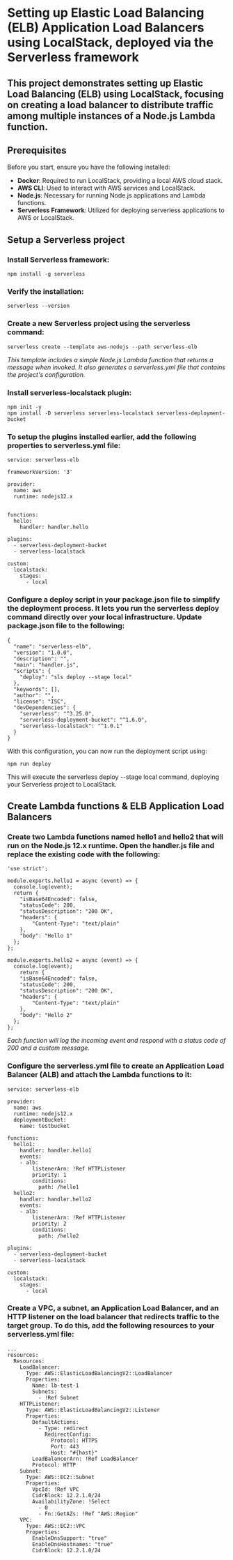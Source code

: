 # Setting up Elastic Load Balancing (ELB) Application Load Balancers using LocalStack, deployed via the Serverless framework

## This project demonstrates setting up Elastic Load Balancing (ELB) using LocalStack, focusing on creating a load balancer to distribute traffic among multiple instances of a Node.js Lambda function.

## Prerequisites

Before you start, ensure you have the following installed:

- **Docker**: Required to run LocalStack, providing a local AWS cloud stack.
- **AWS CLI**: Used to interact with AWS services and LocalStack.
- **Node.js**: Necessary for running Node.js applications and Lambda functions.
- **Serverless Framework**: Utilized for deploying serverless applications to AWS or LocalStack.

## Setup a Serverless project

### Install Serverless framework: 
```
npm install -g serverless
```

### Verify the installation:
```
serverless --version
```

### Create a new Serverless project using the serverless command:
```
serverless create --template aws-nodejs --path serverless-elb
```

_This template includes a simple Node.js Lambda function that returns a message when invoked. It also generates a serverless.yml file that contains the project's configuration._

### Install serverless-localstack plugin:
```
npm init -y
npm install -D serverless serverless-localstack serverless-deployment-bucket
```

### To setup the plugins installed earlier, add the following properties to serverless.yml file:
```
service: serverless-elb

frameworkVersion: '3'

provider:
  name: aws
  runtime: nodejs12.x


functions:
  hello:
    handler: handler.hello

plugins:
  - serverless-deployment-bucket
  - serverless-localstack

custom:
  localstack:
    stages:
      - local
```

### Configure a deploy script in your package.json file to simplify the deployment process. It lets you run the serverless deploy command directly over your local infrastructure. Update package.json file to the following:
```
{
  "name": "serverless-elb",
  "version": "1.0.0",
  "description": "",
  "main": "handler.js",
  "scripts": {
    "deploy": "sls deploy --stage local"
  },
  "keywords": [],
  "author": "",
  "license": "ISC",
  "devDependencies": {
    "serverless": "^3.25.0",
    "serverless-deployment-bucket": "^1.6.0",
    "serverless-localstack": "^1.0.1"
  }
}
```

With this configuration, you can now run the deployment script using:
```
npm run deploy
```

This will execute the serverless deploy --stage local command, deploying your Serverless project to LocalStack.

## Create Lambda functions & ELB Application Load Balancers

### Create two Lambda functions named hello1 and hello2 that will run on the Node.js 12.x runtime. Open the handler.js file and replace the existing code with the following:
```
'use strict';

module.exports.hello1 = async (event) => {
  console.log(event);
  return {
    "isBase64Encoded": false,
    "statusCode": 200,
    "statusDescription": "200 OK",
    "headers": {
        "Content-Type": "text/plain"
    },
    "body": "Hello 1"
  };
};

module.exports.hello2 = async (event) => {
  console.log(event);
    return {
    "isBase64Encoded": false,
    "statusCode": 200,
    "statusDescription": "200 OK",
    "headers": {
        "Content-Type": "text/plain"
    },
    "body": "Hello 2"
  };
};
```
_Each function will log the incoming event and respond with a status code of 200 and a custom message._

### Configure the serverless.yml file to create an Application Load Balancer (ALB) and attach the Lambda functions to it:
```
service: serverless-elb

provider:
  name: aws
  runtime: nodejs12.x
  deploymentBucket:
    name: testbucket

functions:
  hello1:
    handler: handler.hello1
    events:
    - alb:
        listenerArn: !Ref HTTPListener
        priority: 1
        conditions:
          path: /hello1
  hello2:
    handler: handler.hello2
    events:
    - alb:
        listenerArn: !Ref HTTPListener
        priority: 2
        conditions:
          path: /hello2

plugins:
  - serverless-deployment-bucket
  - serverless-localstack

custom:
  localstack:
    stages:
      - local
```

### Create a VPC, a subnet, an Application Load Balancer, and an HTTP listener on the load balancer that redirects traffic to the target group. To do this, add the following resources to your serverless.yml file:
```
...
resources:
  Resources:
    LoadBalancer:
      Type: AWS::ElasticLoadBalancingV2::LoadBalancer
      Properties:
        Name: lb-test-1
        Subnets:
          - !Ref Subnet
    HTTPListener:
      Type: AWS::ElasticLoadBalancingV2::Listener
      Properties:
        DefaultActions:
          - Type: redirect
            RedirectConfig:
              Protocol: HTTPS
              Port: 443
              Host: "#{host}"
        LoadBalancerArn: !Ref LoadBalancer
        Protocol: HTTP
    Subnet:
      Type: AWS::EC2::Subnet
      Properties:
        VpcId: !Ref VPC
        CidrBlock: 12.2.1.0/24
        AvailabilityZone: !Select
          - 0
          - Fn::GetAZs: !Ref "AWS::Region"
    VPC:
      Type: AWS::EC2::VPC
      Properties:
        EnableDnsSupport: "true"
        EnableDnsHostnames: "true"
        CidrBlock: 12.2.1.0/24
```



